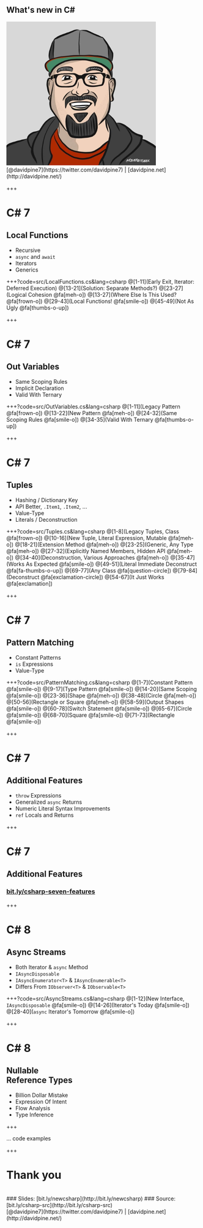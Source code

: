 ## <span>What's new in C#</span>
<img src="assets/me.jpg" height="375" />
<br />
[@davidpine7](https://twitter.com/davidpine7) | [davidpine.net](http://davidpine.net/)

+++

# C# 7
## Local Functions

- Recursive
- `async` and `await`
- Iterators
- Generics

+++?code=src/LocalFunctions.cs&lang=csharp
@[1-11](Early Exit, Iterator: Deferred Execution)
@[13-21](Solution: Separate Methods?)
@[23-27](Logical Cohesion @fa[meh-o])
@[13-27](Where Else Is This Used? @fa[frown-o])
@[29-43](Local Functions! @fa[smile-o])
@[45-49](Not As Ugly @fa[thumbs-o-up])

+++

# C# 7
## Out Variables

- Same Scoping Rules
- Implicit Declaration
- Valid With Ternary 

+++?code=src/OutVariables.cs&lang=csharp
@[1-11](Legacy Pattern @fa[frown-o])
@[13-22](New Pattern @fa[meh-o])
@[24-32](Same Scoping Rules @fa[smile-o])
@[34-35](Valid With Ternary @fa[thumbs-o-up])

+++

# C# 7
## Tuples

- Hashing / Dictionary Key
- API Better, `.Item1`, `.Item2`, ...
- Value-Type
- Literals / Deconstruction

+++?code=src/Tuples.cs&lang=csharp
@[1-8](Legacy Tuples, Class @fa[frown-o])
@[10-16](New Tuple, Literal Expression, Mutable @fa[meh-o])
@[18-21](Extension Method @fa[meh-o])
@[23-25](Generic, Any Type @fa[meh-o])
@[27-32](Explicitly Named Members, Hidden API @fa[meh-o])
@[34-40](Deconstruction, Various Approaches @fa[meh-o])
@[35-47](Works As Expected @fa[smile-o])
@[49-51](Literal Immediate Deconstruct @fa[fa-thumbs-o-up])
@[69-77](Any Class @fa[question-circle])
@[79-84](Deconstruct @fa[exclamation-circle])
@[54-67](It Just Works @fa[exclamation])

+++

# C# 7
## Pattern Matching

- Constant Patterns
- `is` Expressions
- Value-Type

+++?code=src/PatternMatching.cs&lang=csharp
@[1-7](Constant Pattern @fa[smile-o])
@[9-17](Type Pattern @fa[smile-o])
@[14-20](Same Scoping @fa[smile-o])
@[23-36](Shape @fa[meh-o])
@[38-48](Circle @fa[meh-o])
@[50-56](Rectangle or Square @fa[meh-o])
@[58-59](Output Shapes @fa[smile-o])
@[60-78](Switch Statement @fa[smile-o])
@[65-67](Circle @fa[smile-o])
@[68-70](Square @fa[smile-o])
@[71-73](Rectangle @fa[smile-o])

+++

# C# 7
## Additional Features

- `throw` Expressions
- Generalized `async` Returns
- Numeric Literal Syntax Improvements
- `ref` Locals and Returns

+++

# C# 7
## Additional Features

### [bit.ly/csharp-seven-features](http://bit.ly/csharp-seven-features)

+++

# C# 8
## Async Streams

- Both Iterator & `async` Method
- `IAsyncDisposable`
- `IAsyncEnumerator<T>` & `IAsyncEnumerable<T>`
- Differs From `IObserver<T>` & `IObservable<T>`

+++?code=src/AsyncStreams.cs&lang=csharp
@[1-12](New Interface, `IAsyncDisposable` @fa[smile-o])
@[14-26](Iterator's Today @fa[smile-o])
@[28-40](`async` Iterator's Tomorrow @fa[smile-o])

+++

# C# 8
## Nullable<br/>Reference Types

- Billion Dollar Mistake
- Expression Of Intent
- Flow Analysis
- Type Inference

+++

... code examples

+++
# Thank you
<br/>
### Slides: [bit.ly/newcsharp](http://bit.ly/newcsharp)
### Source: [bit.ly/csharp-src](http://bit.ly/csharp-src)
<br/>
[@davidpine7](https://twitter.com/davidpine7) | [davidpine.net](http://davidpine.net/)
